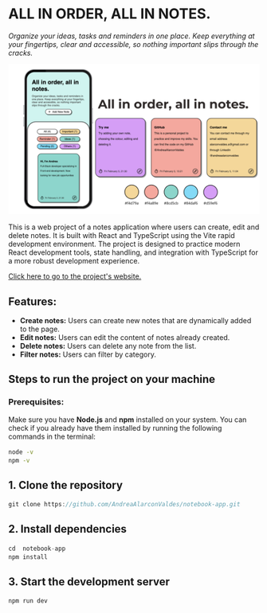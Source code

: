 # ALL IN ORDER, ALL IN NOTES.
*Organize your ideas, tasks and reminders in one place. Keep everything at your fingertips, clear and accessible, so nothing important slips through the cracks.*

<img src="/public/readme-img.png" alt="Image"/>

This is a web project of a notes application where users can create, edit and delete notes. It is built with React and TypeScript using the Vite rapid development environment. The project is designed to practice modern React development tools, state handling, and integration with TypeScript for a more robust development experience.

[Click here to go to the project's website.](https://andreaalarconvaldes.github.io/notes-app/)

## Features:

- **Create notes:** Users can create new notes that are dynamically added to the page.
- **Edit notes:** Users can edit the content of notes already created.
- **Delete notes:** Users can delete any note from the list.
- **Filter notes:** Users can filter by category.

## Steps to run the project on your machine

### Prerequisites:

Make sure you have **Node.js** and **npm** installed on your system. You can check if you already have them installed by running the following commands in the terminal:


```bash
node -v
npm -v
```
## 1. Clone the repository

```js
git clone https://github.com/AndreaAlarconValdes/notebook-app.git
```

## 2. Install dependencies

```js
cd  notebook-app 
npm install
```

## 3. Start the development server

```js
npm run dev
```